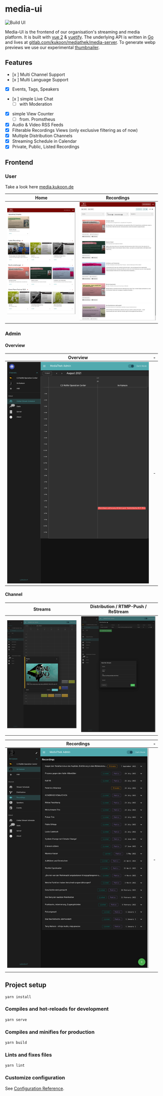 # media-ui

![Build UI](https://github.com/Kukoon/media-ui/workflows/Build%20UI/badge.svg)

Media-UI is the frontend of our organisation's streaming and media platform. It is built with [vue 2](https://vuejs.org/) & [vuetify](vuetifyjs.com/). The underlying API is written in [Go](https://go.dev/) and lives at [gitlab.com/kukoon/mediathek/media-server](https://gitlab.com/kukoon/mediathek/media-server). To generate webp previews we use our experimental [thumbnailer](https://github.com/Kukoon/thumbnailer).

## Features

 - [x ] Multi Channel Support
 - [x ] Multi Language Support
 - [x] Events, Tags, Speakers
 - [x ] simple  Live Chat
   - [ ]  with Moderation
 - [x] simple View Counter
   - [ ] from. Promstheus
 - [x] Audio & Video RSS Feeds
 - [x] Filterable Recordings Views (only exclusive filtering as of now)
 - [x] Multiple Distribution Channels
 - [x] Streaming Schedule in Calendar
 - [x] Private, Public, Listed Recordings

## Frontend

### User

Take a look here [media.kukoon.de](https://media.kukoon.de)

Home                    | Recordings
:-------------------------:|:-------------------------:
![Home](docs/home.png)  | ![Recordings](docs/recordings.png)

### Admin

#### Overview

Overview                   | -
:-------------------------:|:-------------------------:
![Overview](docs/admin_overview.png) | - 


#### Channel

Streams                    | Distribution / RTMP-Push / ReStream
:-------------------------:|:-------------------------:
![Streams of Channel](docs/admin_channel_stream.png) | ![Distribution of Channel](docs/admin_channel_push.png)

Recordings | -
:-------------------------:|:-------------------------:
![Recordings of Channel](docs/admin_channel_recordings.png) | -

## Project setup
```
yarn install
```

### Compiles and hot-reloads for development
```
yarn serve
```

### Compiles and minifies for production
```
yarn build
```

### Lints and fixes files
```
yarn lint
```

### Customize configuration
See [Configuration Reference](https://cli.vuejs.org/config/).
